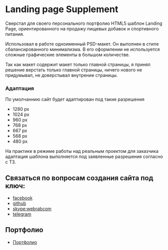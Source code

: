 # Landing page Supplement

Сверстал для своего персонального портфолио HTML5 шаблон Landing Page, ориентированного на продажу пищевых добавок и спортивного питания.

Использовал в работе одноименный PSD-макет. Он выполнен в стиле сбалансированного минимализма. В его оформлении не используется сложные графические элементы в большом количестве.

Так как макет содержит макет только главной страницы, я принял решение верстать только главной страницы, ничего нового не придумывал, не доверстывал внутрение страницы.

### Адаптация

По умолчаннию сайт будет адаптирован под такие разрешения

- 1280 px
- 1024 px
- 960 px
- 768 px
- 667 px
- 568 px
- 480 px

На практике в режиме работы над реальным проектом для заказчика адаптация шаблона выполняется под заявленные разрешения согласно с ТЗ.

## Связаться по вопросам создания сайта под ключ:

- [facebook](https://www.facebook.com/frontendercode)
- [github](https://github.com/frontend-coder)
- [skype:webrabcom](href="skype:webrabcom")
- [telegram](https://t.me/frontendcoder)

## Портфолио

- [Портфолио](https://frontend-coder.github.io)
